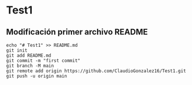 # Test1
## Modificación primer archivo README
```
echo "# Test1" >> README.md
git init
git add README.md
git commit -m "first commit"
git branch -M main
git remote add origin https://github.com/ClaudioGonzalez16/Test1.git
git push -u origin main
```
